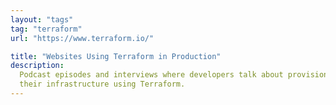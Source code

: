 ```yaml
---
layout: "tags"
tag: "terraform"
url: "https://www.terraform.io/"

title: "Websites Using Terraform in Production"
description:
  Podcast episodes and interviews where developers talk about provisioning
  their infrastructure using Terraform.
---
```

